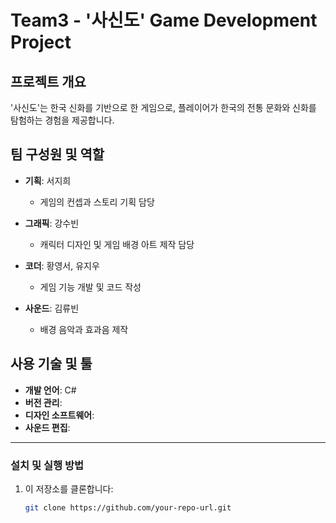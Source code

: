 # Team3 - '사신도' Game Development Project

## 프로젝트 개요
'사신도'는 한국 신화를 기반으로 한 게임으로, 플레이어가 한국의 전통 문화와 신화를 탐험하는 경험을 제공합니다.

## 팀 구성원 및 역할
- **기획**: 서지희  
  - 게임의 컨셉과 스토리 기획 담당

- **그래픽**: 강수빈  
  - 캐릭터 디자인 및 게임 배경 아트 제작 담당

- **코더**: 황영서, 유지우  
  - 게임 기능 개발 및 코드 작성

- **사운드**: 김류빈  
  - 배경 음악과 효과음 제작

## 사용 기술 및 툴
- **개발 언어**: C#
- **버전 관리**: 
- **디자인 소프트웨어**: 
- **사운드 편집**: 

---

### 설치 및 실행 방법
1. 이 저장소를 클론합니다:
   ```bash
   git clone https://github.com/your-repo-url.git
